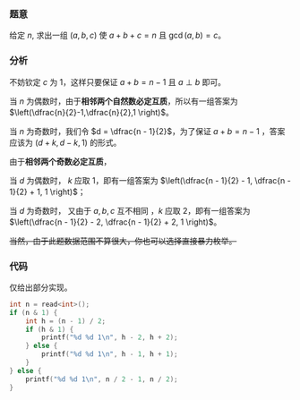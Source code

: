 ### 题意

给定 $n$, 求出一组 $(a,b,c)$ 使 $a+b+c=n$ 且 $\gcd(a,b)=c$。

### 分析

不妨钦定 $c$ 为 $1$，这样只要保证 $a + b = n-1$ 且 $a \perp b$ 即可。

当 $n$ 为偶数时，由于**相邻两个自然数必定互质**，所以有一组答案为 $\left(\dfrac{n}{2}-1,\dfrac{n}{2},1 \right)$。

当 $n$ 为奇数时，我们令 $d = \dfrac{n - 1}{2}$，为了保证 $a + b = n - 1$ ，答案应该为 $(d + k, d - k, 1)$ 的形式。

由于**相邻两个奇数必定互质**，

当 $d$ 为偶数时， $k$ 应取 $1$，即有一组答案为 $\left(\dfrac{n - 1}{2} - 1, \dfrac{n - 1}{2} + 1, 1 \right)$；

当 $d$ 为奇数时， 又由于 $a,b,c$ 互不相同 ，$k$ 应取 $2$，即有一组答案为 $\left(\dfrac{n - 1}{2} - 2, \dfrac{n - 1}{2} + 2, 1 \right)$。

~~当然，由于此题数据范围不算很大，你也可以选择直接暴力枚举。~~

### 代码

仅给出部分实现。

```cpp
int n = read<int>();
if (n & 1) {
    int h = (n - 1) / 2;
    if (h & 1) {
        printf("%d %d 1\n", h - 2, h + 2);
    } else {
        printf("%d %d 1\n", h - 1, h + 1);
    }
} else {
    printf("%d %d 1\n", n / 2 - 1, n / 2);
}
```

